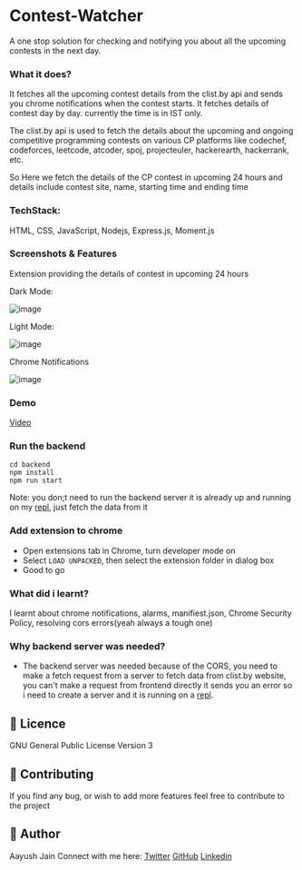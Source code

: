 # Contest-Watcher
A one stop solution for checking and notifying you about all the upcoming contests in the next day.

### What it does?
It fetches all the upcoming contest details from the clist.by api and sends you chrome notifications when the contest starts. It fetches details of contest day by day. currently the time is in IST only.

The clist.by api is used to fetch the details about the upcoming and ongoing competitive programming contests on various CP platforms like codechef, codeforces, leetcode, atcoder, spoj, projecteuler, hackerearth, hackerrank, etc. 

So Here we fetch the details of the CP contest in upcoming 24 hours and details include contest site, name, starting time and ending time

### TechStack:
HTML, CSS, JavaScript, Nodejs, Express.js, Moment.js

### Screenshots & Features
Extension providing the details of contest in upcoming 24 hours

Dark Mode:

![image](https://user-images.githubusercontent.com/54480934/125066803-0d3fbe00-e0d1-11eb-9561-85a0a671d6d8.png)

Light Mode:

![image](https://user-images.githubusercontent.com/54480934/125066846-192b8000-e0d1-11eb-8fd6-1ebb5ec80752.png)


Chrome Notifications

![image](https://user-images.githubusercontent.com/54480934/124947327-5c341780-e02d-11eb-9958-141f6c7c71d1.png)

### Demo
[Video](https://youtu.be/DxYEtq2UuqQ)

### Run the backend
```
cd backend
npm install
npm run start
```
Note: you don;t need to run the backend server it is already up and running on my [repl](https://replit.com/@jainaayush01/clist-contests#index.js), just fetch the data from it

### Add extension to chrome
* Open extensions tab in Chrome, turn developer mode on
* Select `LOAD UNPACKED`, then select the extension folder in dialog box
* Good to go

### What did i learnt?
I learnt about chrome notifications, alarms, manifiest.json, Chrome Security Policy, resolving cors errors(yeah always a tough one) 

### Why backend server was needed?
* The backend server was needed because of the CORS, you need to make a fetch request from a server to fetch data from clist.by website, you can't make a request from frontend directly it sends you an error so i need to create a server and it is running on a [repl](https://replit.com/@jainaayush01/clist-contests#index.js). 

## 📝 Licence

GNU General Public License Version 3

## 🥳 Contributing

If you find any bug, or wish to add more features feel free to contribute to the project

## 👻 Author

Aayush Jain 
Connect with me here: [Twitter](https://twitter.com/jainaayush01) [GitHub](https://github.com/jainaayush01) [Linkedin](https://linkedin.com/in/jainaayush01)
